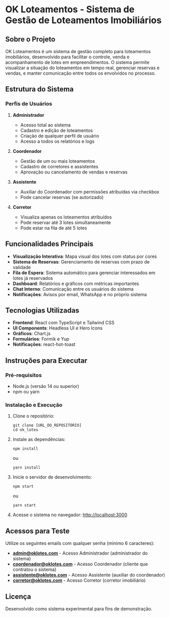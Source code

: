# OK Loteamentos - Sistema de Gestão de Loteamentos Imobiliários

## Sobre o Projeto

OK Loteamentos é um sistema de gestão completo para loteamentos imobiliários, desenvolvido para facilitar o controle, venda e acompanhamento de lotes em empreendimentos. O sistema permite visualizar a situação do loteamentos em tempo real, gerenciar reservas e vendas, e manter comunicação entre todos os envolvidos no processo.

## Estrutura do Sistema

### Perfis de Usuários

1. **Administrador**
   - Acesso total ao sistema
   - Cadastro e edição de loteamentos
   - Criação de qualquer perfil de usuário
   - Acesso a todos os relatórios e logs

2. **Coordenador**
   - Gestão de um ou mais loteamentos
   - Cadastro de corretores e assistentes
   - Aprovação ou cancelamento de vendas e reservas

3. **Assistente**
   - Auxiliar do Coordenador com permissões atribuídas via checkbox
   - Pode cancelar reservas (se autorizado)

4. **Corretor**
   - Visualiza apenas os loteamentos atribuídos
   - Pode reservar até 3 lotes simultaneamente
   - Pode estar na fila de até 5 lotes

## Funcionalidades Principais

- **Visualização Interativa**: Mapa visual dos lotes com status por cores
- **Sistema de Reservas**: Gerenciamento de reservas com prazo de validade
- **Fila de Espera**: Sistema automático para gerenciar interessados em lotes já reservados
- **Dashboard**: Relatórios e gráficos com métricas importantes
- **Chat Interno**: Comunicação entre os usuários do sistema
- **Notificações**: Avisos por email, WhatsApp e no próprio sistema

## Tecnologias Utilizadas

- **Frontend**: React com TypeScript e Tailwind CSS
- **UI Components**: Headless UI e Hero Icons
- **Gráficos**: Chart.js
- **Formulários**: Formik e Yup
- **Notificações**: react-hot-toast

## Instruções para Executar

### Pré-requisitos
- Node.js (versão 14 ou superior)
- npm ou yarn

### Instalação e Execução

1. Clone o repositório:
   ```
   git clone [URL_DO_REPOSITÓRIO]
   cd ok_lotes
   ```

2. Instale as dependências:
   ```
   npm install
   ```
   ou
   ```
   yarn install
   ```

3. Inicie o servidor de desenvolvimento:
   ```
   npm start
   ```
   ou
   ```
   yarn start
   ```

4. Acesse o sistema no navegador:
   [http://localhost:3000](http://localhost:3000)

## Acessos para Teste

Utilize os seguintes emails com qualquer senha (mínimo 6 caracteres):

- **admin@oklotes.com** - Acesso Administrador (administrador do sistema)
- **coordenador@oklotes.com** - Acesso Coordenador (cliente que contratou o sistema)
- **assistente@oklotes.com** - Acesso Assistente (auxiliar do coordenador)
- **corretor@oklotes.com** - Acesso Corretor (corretor imobiliário)

## Licença

Desenvolvido como sistema experimental para fins de demonstração.
